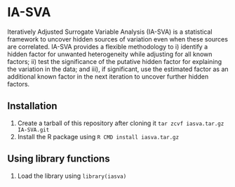 # IA-SVA
Iteratively Adjusted Surrogate Variable Analysis (IA-SVA) is a statistical framework to uncover hidden sources of variation
even when these sources are correlated. IA-SVA provides a flexible methodology to i) identify a hidden factor for unwanted heterogeneity
while adjusting for all known factors; ii) test the significance of the putative hidden factor for explaining the variation in the data;
and iii), if significant, use the estimated factor as an additional known factor in the next iteration to uncover further hidden factors.

## Installation
1. Create a tarball of this repository after cloning it `tar zcvf iasva.tar.gz IA-SVA.git`
2. Install the R package using `R CMD install iasva.tar.gz`

## Using library functions
1. Load the library using `library(iasva)`